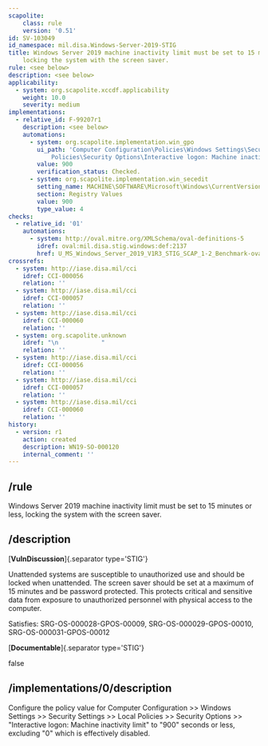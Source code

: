 ```yaml
---
scapolite:
    class: rule
    version: '0.51'
id: SV-103049
id_namespace: mil.disa.Windows-Server-2019-STIG
title: Windows Server 2019 machine inactivity limit must be set to 15 minutes or less,
    locking the system with the screen saver.
rule: <see below>
description: <see below>
applicability:
  - system: org.scapolite.xccdf.applicability
    weight: 10.0
    severity: medium
implementations:
  - relative_id: F-99207r1
    description: <see below>
    automations:
      - system: org.scapolite.implementation.win_gpo
        ui_path: 'Computer Configuration\Policies\Windows Settings\Security Settings\Local
            Policies\Security Options\Interactive logon: Machine inactivity limit'
        value: 900
        verification_status: Checked.
      - system: org.scapolite.implementation.win_secedit
        setting_name: MACHINE\SOFTWARE\Microsoft\Windows\CurrentVersion\policies\system\InactivityTimeoutSecs
        section: Registry Values
        value: 900
        type_value: 4
checks:
  - relative_id: '01'
    automations:
      - system: http://oval.mitre.org/XMLSchema/oval-definitions-5
        idref: oval:mil.disa.stig.windows:def:2137
        href: U_MS_Windows_Server_2019_V1R3_STIG_SCAP_1-2_Benchmark-oval.xml
crossrefs:
  - system: http://iase.disa.mil/cci
    idref: CCI-000056
    relation: ''
  - system: http://iase.disa.mil/cci
    idref: CCI-000057
    relation: ''
  - system: http://iase.disa.mil/cci
    idref: CCI-000060
    relation: ''
  - system: org.scapolite.unknown
    idref: "\n            "
    relation: ''
  - system: http://iase.disa.mil/cci
    idref: CCI-000056
    relation: ''
  - system: http://iase.disa.mil/cci
    idref: CCI-000057
    relation: ''
  - system: http://iase.disa.mil/cci
    idref: CCI-000060
    relation: ''
history:
  - version: r1
    action: created
    description: WN19-SO-000120
    internal_comment: ''
---
```



## /rule

Windows Server 2019 machine inactivity limit must be set to 15 minutes or less, locking the system with the screen saver.

## /description

[**VulnDiscussion**]{.separator type='STIG'}

Unattended systems are susceptible to unauthorized use and should be locked when unattended. The screen saver should be set at a maximum of 15 minutes and be password protected. This protects critical and sensitive data from exposure to unauthorized personnel with physical access to the computer.

Satisfies: SRG-OS-000028-GPOS-00009, SRG-OS-000029-GPOS-00010, SRG-OS-000031-GPOS-00012

[**Documentable**]{.separator type='STIG'}

false

## /implementations/0/description

Configure the policy value for Computer Configuration >> Windows Settings >> Security Settings >> Local Policies >> Security Options >> "Interactive logon: Machine inactivity limit" to "900" seconds or less, excluding "0" which is effectively disabled.
